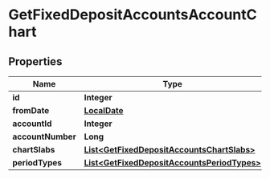 

# GetFixedDepositAccountsAccountChart

## Properties

Name | Type | Description | Notes
------------ | ------------- | ------------- | -------------
**id** | **Integer** |  |  [optional]
**fromDate** | [**LocalDate**](LocalDate.md) |  |  [optional]
**accountId** | **Integer** |  |  [optional]
**accountNumber** | **Long** |  |  [optional]
**chartSlabs** | [**List&lt;GetFixedDepositAccountsChartSlabs&gt;**](GetFixedDepositAccountsChartSlabs.md) |  |  [optional]
**periodTypes** | [**List&lt;GetFixedDepositAccountsPeriodTypes&gt;**](GetFixedDepositAccountsPeriodTypes.md) |  |  [optional]



